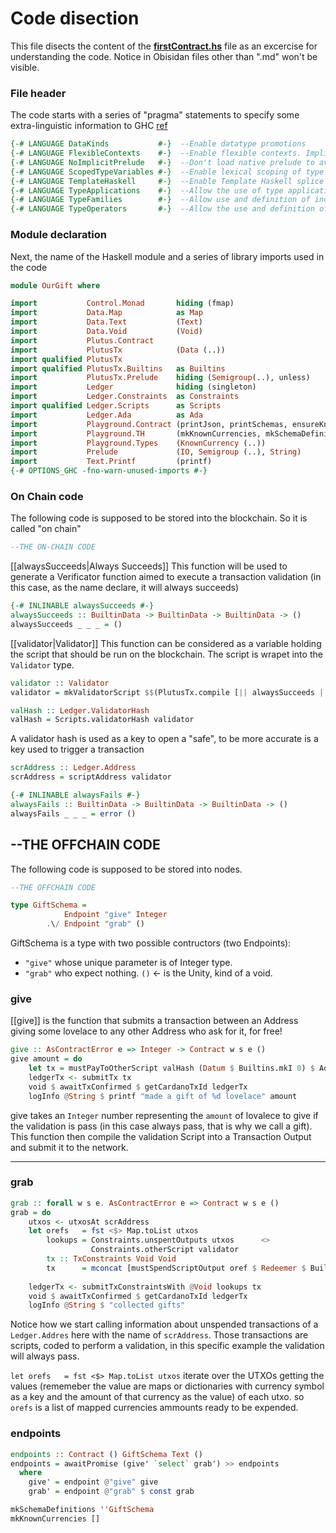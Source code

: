 # Code disection

This file disects the content of the [**firstContract.hs**](../haskell/firstContract.hs) file as an excercise for understanding the code. Notice in Obisidan files other than ".md" won't be visible.


### File header 
The code starts with a series of "pragma" statements to specify some extra-linguistic information to GHC [ref](https://stackoverflow.com/questions/22773699/purpose-of-in-haskell) 

```haskell
{-# LANGUAGE DataKinds           #-}  --Enable datatype promotions
{-# LANGUAGE FlexibleContexts    #-}  --Enable flexible contexts. Implied by ImplicitParams
{-# LANGUAGE NoImplicitPrelude   #-}  --Don't load native prelude to avoid conflict with PlutusTx.Prelude
{-# LANGUAGE ScopedTypeVariables #-}  --Enable lexical scoping of type variables explicit introduced with forall
{-# LANGUAGE TemplateHaskell     #-}  --Enable Template Haskell splice and quotation syntax
{-# LANGUAGE TypeApplications    #-}  --Allow the use of type application syntax https://gitlab.haskell.org/ghc/ghc/-/wikis/type-application
{-# LANGUAGE TypeFamilies        #-}  --Allow use and definition of indexed type and data families
{-# LANGUAGE TypeOperators       #-}  --Allow the use and definition of types with operator names
```
### Module declaration

Next, the name of the Haskell module and a series of library imports used in the code
```haskell
module OurGift where

import           Control.Monad       hiding (fmap)
import           Data.Map            as Map
import           Data.Text           (Text)
import           Data.Void           (Void)
import           Plutus.Contract
import           PlutusTx            (Data (..))
import qualified PlutusTx
import qualified PlutusTx.Builtins   as Builtins
import           PlutusTx.Prelude    hiding (Semigroup(..), unless)
import           Ledger              hiding (singleton)
import           Ledger.Constraints  as Constraints
import qualified Ledger.Scripts      as Scripts
import           Ledger.Ada          as Ada
import           Playground.Contract (printJson, printSchemas, ensureKnownCurrencies, stage)
import           Playground.TH       (mkKnownCurrencies, mkSchemaDefinitions)
import           Playground.Types    (KnownCurrency (..))
import           Prelude             (IO, Semigroup (..), String)
import           Text.Printf         (printf)
{-# OPTIONS_GHC -fno-warn-unused-imports #-}
```


### On Chain code

The following code is supposed to be stored into the blockchain. So it is called "on chain" 

```haskell
--THE ON-CHAIN CODE
```

[[alwaysSucceeds|Always Succeeds]]
This function will be used to generate a Verificator function aimed to execute a transaction validation (in this case, as the name declare, it will always succeeds)
```haskell
{-# INLINABLE alwaysSucceeds #-} 
alwaysSucceeds :: BuiltinData -> BuiltinData -> BuiltinData -> () 
alwaysSucceeds _ _ _ = () 
```

[[validator|Validator]]
This function can be considered as a variable holding the script that should be run on the blockchain.
The script is wrapet into the `Validator` type.
```haskell
validator :: Validator
validator = mkValidatorScript $$(PlutusTx.compile [|| alwaysSucceeds ||])  
```

```haskell
valHash :: Ledger.ValidatorHash
valHash = Scripts.validatorHash validator  
```

A validator hash is used as a key to open a "safe", to be more accurate is a key used to trigger a transaction

```haskell
scrAddress :: Ledger.Address
scrAddress = scriptAddress validator
```

```haskell
{-# INLINABLE alwaysFails #-}
alwaysFails :: BuiltinData -> BuiltinData -> BuiltinData -> ()   
alwaysFails _ _ _ = error () 
```

## --THE OFFCHAIN CODE

The following code is supposed to be stored into nodes.

```haskell
--THE OFFCHAIN CODE
```

```haskell
type GiftSchema =
            Endpoint "give" Integer  
        .\/ Endpoint "grab" ()
```
GiftSchema is a type with two possible contructors (two Endpoints):
- `"give"` whose unique parameter is of Integer type.
- `"grab"` who expect nothing. `()` <- is the Unity, kind of a void.


### give
[[give]] is the function that submits a transaction between an Address giving some lovelace to any other Address who ask for it, for free!

```haskell
give :: AsContractError e => Integer -> Contract w s e ()
give amount = do
    let tx = mustPayToOtherScript valHash (Datum $ Builtins.mkI 0) $ Ada.lovelaceValueOf amount      
    ledgerTx <- submitTx tx                                                                          
    void $ awaitTxConfirmed $ getCardanoTxId ledgerTx                                               
    logInfo @String $ printf "made a gift of %d lovelace" amount
```

give takes an `Integer` number representing the `amount` of lovalece to give if the validation is pass (in this case always pass, that is why we call a gift). This function then compile the validation Script into a Transaction Output and submit it to the network.

--- 

### grab
```haskell
grab :: forall w s e. AsContractError e => Contract w s e ()                                     
grab = do
    utxos <- utxosAt scrAddress                                                                      -- This will find all UTXOs that sit at the script address
    let orefs   = fst <$> Map.toList utxos                                                           -- This get all the references of the UTXOs
        lookups = Constraints.unspentOutputs utxos      <>                                           -- Tell where to find all the UTXOS
                  Constraints.otherScript validator                                                  -- and inform about the actual validator (the spending tx needs to provide the actual validator)
        tx :: TxConstraints Void Void                                                            
        tx      = mconcat [mustSpendScriptOutput oref $ Redeemer $ Builtins.mkI 17 | oref <- orefs]  -- Define the TX giving constrains, one for each UTXO sitting on this addrs,
                                                                                                     -- must provide a redeemer (ignored in this case)
    ledgerTx <- submitTxConstraintsWith @Void lookups tx                                             -- Allow the wallet to construct the tx with the necesary information
    void $ awaitTxConfirmed $ getCardanoTxId ledgerTx                                                -- Wait for confirmation
    logInfo @String $ "collected gifts"                                                              -- Log information 
```

Notice how we start calling information about unspended transactions of a `Ledger.Addres` here with the name of `scrAddress`. Those transactions are scripts, coded to perform a validation, in this specific example the validation will always pass.

`let orefs   = fst <$> Map.toList utxos` iterate over the UTXOs getting the values (rememeber the value are maps or dictionaries with currency symbol as a key and the amount of that currency as the value) of each utxo. so `orefs` is a list of mapped currencies ammounts ready to be expended.

### endpoints
```haskell
endpoints :: Contract () GiftSchema Text ()
endpoints = awaitPromise (give' `select` grab') >> endpoints                                         -- Asynchronously wait for the endpoints interactions from the wallet
  where                                                                                              -- and recursively wait for the endpoints all over again
    give' = endpoint @"give" give                                                                    -- block until give
    grab' = endpoint @"grab" $ const grab                                                            -- block until grab
```

```haskell
mkSchemaDefinitions ''GiftSchema                                                                     -- Generate the Schema for that
mkKnownCurrencies []                                                                                 -- MakeKnown currencies for the playground to have some ADA available
```